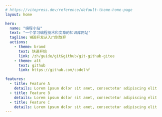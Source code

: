 ```yaml
---
# https://vitepress.dev/reference/default-theme-home-page
layout: home

hero:
  name: "编程小站"
  text: "一个学习编程技术和文章的知识库网站"
  tagline: WEB开发从入门到放弃
  actions:
    - theme: brand
      text: 快速开始
      link: /zh/guide/git&github/git-github-gitee
    - theme: alt
      text: github
      link: https://github.com/codelhf

features:
  - title: Feature A
    details: Lorem ipsum dolor sit amet, consectetur adipiscing elit
  - title: Feature B
    details: Lorem ipsum dolor sit amet, consectetur adipiscing elit
  - title: Feature C
    details: Lorem ipsum dolor sit amet, consectetur adipiscing elit
---
```


